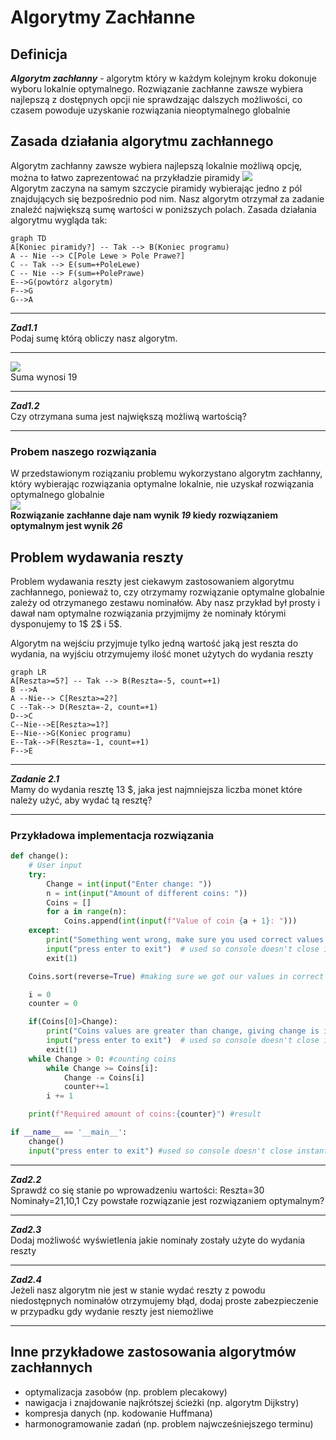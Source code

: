﻿# Algorytmy Zachłanne
## Definicja
***Algorytm zachłanny*** - algorytm który w każdym kolejnym kroku dokonuje wyboru lokalnie optymalnego. Rozwiązanie zachłanne zawsze wybiera najlepszą z dostępnych opcji nie sprawdzając dalszych możliwości, co czasem powoduje uzyskanie rozwiązania nieoptymalnego globalnie
## Zasada działania algorytmu zachłannego
Algorytm zachłanny zawsze wybiera najlepszą lokalnie możliwą opcję, można to łatwo zaprezentować na przykładzie piramidy
![](https://cdn.discordapp.com/attachments/1047076190063697940/1310674267008143480/1004.p1.png?ex=67461408&is=6744c288&hm=16ff1b4f54bb0ea1b17110f1693cc78062400b183d5728dbf971ec71ec52c2e6&)  
Algorytm zaczyna na samym szczycie piramidy wybierając jedno z pól znajdujących się bezpośrednio pod nim. Nasz algorytm otrzymał za zadanie znaleźć największą sumę wartości w poniższych polach. Zasada działania algorytmu wygląda tak:
```mermaid
graph TD
A[Koniec piramidy?] -- Tak --> B(Koniec programu)
A -- Nie --> C[Pole Lewe > Pole Prawe?]
C -- Tak --> E(sum=+PoleLewe)
C -- Nie --> F(sum=+PolePrawe)
E-->G(powtórz algorytm)
F-->G
G-->A
```
***
***Zad1.1***  
Podaj sumę którą obliczy nasz algorytm.
***
![](https://cdn.discordapp.com/attachments/1047076190063697940/1310674468229615658/1004.p6-removebg-preview.png?ex=67461438&is=6744c2b8&hm=700a1364a0eb5a7056577ca54e3e803c267be945678d300850dfefee199b2ef4&)  
Suma wynosi 19
***
***Zad1.2***  
Czy otrzymana suma jest największą możliwą wartością?
***
### Probem naszego rozwiązania
W przedstawionym roziązaniu problemu wykorzystano algorytm zachłanny, który wybierając rozwiązania optymalne lokalnie, nie uzyskał rozwiązania optymalnego globalnie  
![](https://cdn.discordapp.com/attachments/1047076190063697940/1310677103683043328/1004.p7.png?ex=674616ac&is=6744c52c&hm=4ac9b489b79b350f2bc4ec244ce77dd57cbb19d0fe93d531f2de6128f57a269c&)  
**Rozwiązanie zachłanne daje nam wynik *19* kiedy rozwiązaniem optymalnym jest wynik *26***

## Problem wydawania reszty
Problem wydawania reszty jest ciekawym zastosowaniem algorytmu zachłannego, ponieważ to, czy otrzymamy rozwiązanie optymalne globalnie zależy od otrzymanego zestawu nominałów. Aby nasz przykład był prosty i dawał nam optymalne rozwiązania przyjmijmy że nominały którymi dysponujemy to 1$ 2$ i 5$.

Algorytm na wejściu przyjmuje tylko jedną wartość jaką jest reszta do wydania, na wyjściu otrzymujemy ilość monet użytych do wydania reszty
```mermaid
graph LR
A[Reszta>=5?] -- Tak --> B(Reszta=-5, count=+1)
B -->A
A --Nie--> C[Reszta>=2?]
C --Tak--> D(Reszta=-2, count=+1)
D-->C
C--Nie-->E[Reszta>=1?]
E--Nie-->G(Koniec programu)
E--Tak-->F(Reszta=-1, count=+1)
F-->E

```
 ***
***Zadanie 2.1***  
Mamy do wydania resztę 13 $, jaka jest najmniejsza liczba monet które należy użyć, aby wydać tą resztę?
***
### Przykładowa implementacja rozwiązania
```python
def change():
    # User input
    try:
        Change = int(input("Enter change: "))
        n = int(input("Amount of different coins: "))
        Coins = []
        for a in range(n):
            Coins.append(int(input(f"Value of coin {a + 1}: ")))
    except:
        print("Something went wrong, make sure you used correct values and try again")
        input("press enter to exit")  # used so console doesn't close instantly
        exit(1)

    Coins.sort(reverse=True) #making sure we got our values in correct order to avoid issues

    i = 0
    counter = 0

    if(Coins[0]>Change):
        print("Coins values are greater than change, giving change is impossible")
        input("press enter to exit")  # used so console doesn't close instantly
        exit(1)
    while Change > 0: #counting coins
        while Change >= Coins[i]:
            Change -= Coins[i]
            counter+=1
        i += 1

    print(f"Required amount of coins:{counter}") #result

if __name__ == '__main__':
    change()
    input("press enter to exit") #used so console doesn't close instantly
```
***
***Zad2.2***  
Sprawdź co się stanie po wprowadzeniu wartości:
Reszta=30
Nominały=21,10,1
Czy powstałe rozwiązanie jest rozwiązaniem optymalnym?
***
***Zad2.3***  
Dodaj możliwość wyświetlenia jakie nominały zostały użyte do wydania reszty
***
***Zad2.4***  
Jeżeli nasz algorytm nie jest w stanie wydać reszty z powodu niedostępnych nominałów otrzymujemy błąd, dodaj proste zabezpieczenie w przypadku gdy wydanie reszty jest niemożliwe
***
## Inne przykładowe zastosowania algorytmów zachłannych

- optymalizacja zasobów (np. problem plecakowy)  
-   nawigacja i znajdowanie najkrótszej ścieżki (np. algorytm Dijkstry)  
-   kompresja danych (np. kodowanie Huffmana)  
-   harmonogramowanie zadań (np. problem najwcześniejszego terminu)  

